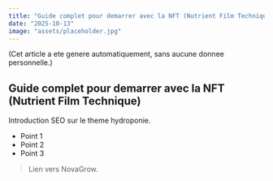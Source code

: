 ```yaml
---
title: "Guide complet pour demarrer avec la NFT (Nutrient Film Technique)"
date: "2025-10-13"
image: "assets/placeholder.jpg"
---
```


(Cet article a ete genere automatiquement, sans aucune donnee personnelle.)

## Guide complet pour demarrer avec la NFT (Nutrient Film Technique)

Introduction SEO sur le theme hydroponie.

- Point 1
- Point 2
- Point 3

> Lien vers NovaGrow.
